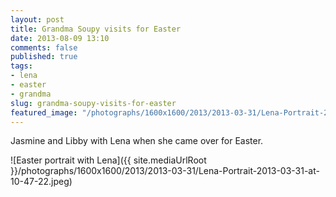 ```yaml
---
layout: post
title: Grandma Soupy visits for Easter
date: 2013-08-09 13:10
comments: false
published: true
tags:
- lena
- easter
- grandma
slug: grandma-soupy-visits-for-easter
featured_image: "/photographs/1600x1600/2013/2013-03-31/Lena-Portrait-2013-03-31-at-10-47-22.jpeg"
---
```

Jasmine and Libby with Lena when she came over for Easter.

![Easter portrait with Lena]({{ site.mediaUrlRoot }}/photographs/1600x1600/2013/2013-03-31/Lena-Portrait-2013-03-31-at-10-47-22.jpeg)
